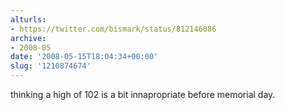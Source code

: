 ```yaml
---
alturls:
- https://twitter.com/bismark/status/812146086
archive:
- 2008-05
date: '2008-05-15T18:04:34+00:00'
slug: '1210874674'
---
```


thinking a high of 102 is a bit innapropriate before memorial day.

